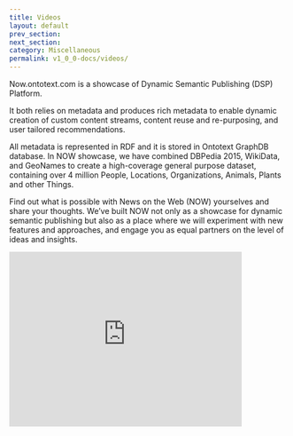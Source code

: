 ```yaml
---
title: Videos
layout: default
prev_section:
next_section:
category: Miscellaneous
permalink: v1_0_0-docs/videos/
---
```


Now.ontotext.com is a showcase of Dynamic Semantic Publishing (DSP) Platform.

It both relies on metadata and produces rich metadata to еnable dynamic creation of custom content streams, content reuse and re-purposing, and user tailored recommendations.

All metadata is represented in RDF and it is stored in Ontotext GraphDB database. In NOW showcase, we have combined DBPedia 2015, WikiData, and GeoNames to create a high-coverage general purpose dataset, containing over 4 million People, Locations, Organizations, Animals, Plants and other Things.

Find out what is possible with News on the Web (NOW) yourselves and share your thoughts. We’ve built NOW not only as a showcase for dynamic semantic publishing but also as a place where we will experiment with new features and approaches, and engage you as equal partners on the level of ideas and insights.

<iframe width="420" height="315" src="https://www.youtube.com/embed/e6SSgHMYzuk" frameborder="0" allowfullscreen></iframe>
